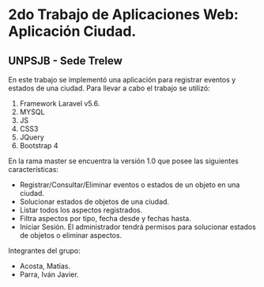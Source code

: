# 2do Trabajo de Aplicaciones Web: Aplicación Ciudad.
## UNPSJB - Sede Trelew

En este trabajo se implementó una aplicación para registrar eventos y estados de una ciudad.
Para llevar a cabo el trabajo se utilizó:
1. Framework Laravel v5.6.
2. MYSQL
3. JS
4. CSS3
5. JQuery
6. Bootstrap 4

En la rama master se encuentra la versión 1.0 que posee las siguientes características:
- Registrar/Consultar/Eliminar eventos o estados de un objeto en una ciudad.
- Solucionar estados de objetos de una ciudad.
- Listar todos los aspectos registrados.
- Filtra aspectos por tipo, fecha desde y fechas hasta.
- Iniciar Sesión. El administrador tendrá permisos para solucionar estados de objetos o eliminar aspectos.

Integrantes del grupo:
- Acosta, Matías.
- Parra, Iván Javier.
